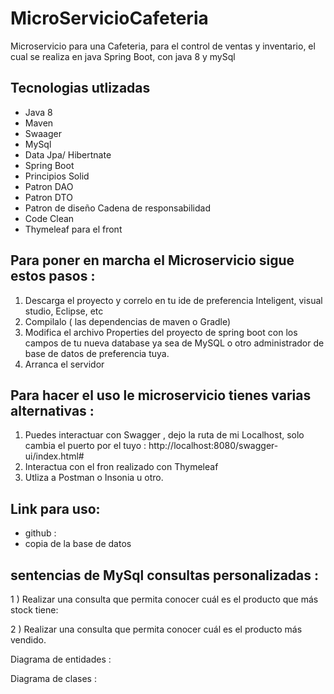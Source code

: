 # MicroServicioCafeteria

Microservicio  para una Cafeteria, para el control de ventas y inventario, el cual se realiza en java Spring Boot, con java 8 y mySql 

## Tecnologias utlizadas 

- Java 8
- Maven
- Swaager
- MySql
- Data  Jpa/ Hibertnate
- Spring Boot 
- Principios Solid
- Patron DAO 
- Patron DTO
- Patron de diseño Cadena de responsabilidad 
- Code Clean
- Thymeleaf para el front



## Para poner en marcha el Microservicio sigue estos pasos :
 
 1) Descarga el proyecto y correlo en tu ide de preferencia Inteligent, visual studio, Eclipse, etc
 2) Compilalo ( las dependencias de maven o Gradle)
 3) Modifica el archivo Properties del proyecto de spring boot con los campos de tu nueva database ya sea de MySQL o otro administrador de base de datos de preferencia tuya.
 4) Arranca el servidor 


##  Para hacer el uso le microservicio tienes varias  alternativas :

1) Puedes interactuar con Swagger , dejo la ruta de mi Localhost, solo cambia el puerto por el tuyo : http://localhost:8080/swagger-ui/index.html#
2) Interactua con el fron realizado con Thymeleaf
3) Utliza a Postman o Insonia u otro.



## Link para uso:

- github :  
- copia de la base de datos


## sentencias de MySql consultas personalizadas :

1 ) Realizar una consulta que permita conocer cuál es el producto que más stock tiene: 



2 )  Realizar una consulta que permita conocer cuál es el producto más vendido.




Diagrama de entidades :




Diagrama de clases : 



